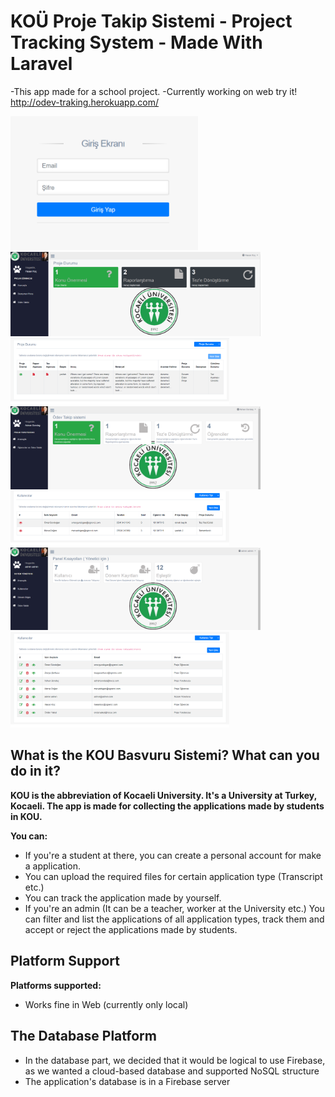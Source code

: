 # KOÜ Proje Takip Sistemi - Project Tracking System - Made With Laravel

-This app made for a school project.
-Currently working on web try it!
http://odev-traking.herokuapp.com/

<div class="row">
  <img src="images/Screenshot_3.png" width="300"/>
</div>
<div class="row">
   <img src="images/Screenshot_1.png" width="400"/>
  <img src="images/Screenshot_2.png" width="350"/>
</div>
<div class="row">
   <img src="images/Screenshot_6.png" width="400"/>
  <img src="images/Screenshot_7.png" width="350"/>
</div>
<div class="row">
   <img src="images/Screenshot_5.png" width="400"/>
  <img src="images/Screenshot_4.png" width="350"/>
</div>

## What is the KOU Basvuru Sistemi? What can you do in it?

**KOU is the abbreviation of Kocaeli University. It's a University at Turkey, Kocaeli. The app is made for collecting the applications made by students in KOU.**

**You can:**
 - If you're a student at there, you can create a personal account for make a application.
 - You can upload the required files for certain application type (Transcript etc.)
 - You can track the application made by yourself.
 - If you're an admin (It can be a teacher, worker at the University etc.) You can filter and list the applications of all application types, track them and accept or reject the applications made by students.

## Platform Support

**Platforms supported:**
 - Works fine in Web (currently only local)

## The Database Platform

  - In the database part, we decided that it would be logical to use Firebase, as we wanted a cloud-based database and supported NoSQL structure
  - The application's database is in a Firebase server

